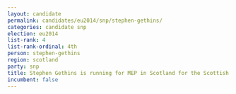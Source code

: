 ```yaml
---
layout: candidate
permalink: candidates/eu2014/snp/stephen-gethins/
categories: candidate snp
election: eu2014
list-rank: 4
list-rank-ordinal: 4th
person: stephen-gethins
region: scotland
party: snp
title: Stephen Gethins is running for MEP in Scotland for the Scottish National Party
incumbent: false
---
```

